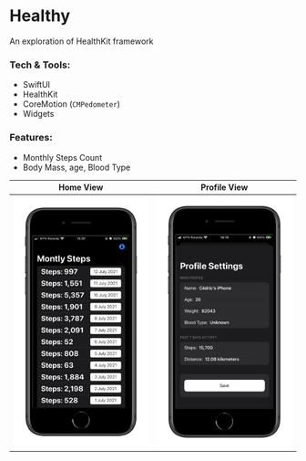 # Healthy
An exploration of HealthKit framework


### Tech & Tools:

-  SwiftUI
- HealthKit
- CoreMotion (`CMPedometer`)
- Widgets

### Features:

 - Monthly Steps Count
 - Body Mass, age, Blood Type

Home View                 |  Profile View
:-------------------------:|:-------------------------:
![](home.PNG)  |  ![](profile.png)
